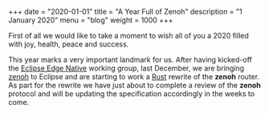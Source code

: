 +++
date = "2020-01-01"
title = "A Year Full of Zenoh"
description = "1 January 2020"
menu = "blog"
weight = 1000
+++

First of all we would like to take a moment to wish all of you a 2020 filled with joy, health, peace and success. 

This year marks a very important landmark for us. After having kicked-off the [Eclipse Edge Native](http://edgenative.eclipse.org) working group, last December, we are bringing [zenoh](https://projects.eclipse.org/proposals/eclipse-zenoh) to Eclipse and are starting to work a [Rust](https://www.rust-lang.org) rewrite of the **zenoh** router. 
As part for the rewrite we have just about to complete a review of the **zenoh** protocol and will be updating the specification accordingly in the weeks to come.


